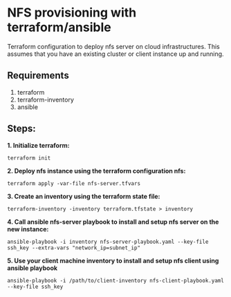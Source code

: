 # NFS provisioning with terraform/ansible
Terraform configuration to deploy nfs server on cloud infrastructures. This assumes that you have an existing cluster or client instance up and running. 

## Requirements
1. terraform
2. terraform-inventory
3. ansible

## Steps:
__1. Initialize terraform:__

`terraform init`

__2. Deploy nfs instance using the terraform configuration nfs:__

`terraform apply -var-file nfs-server.tfvars`

__3. Create an inventory using the terraform state file:__

`terraform-inventory -inventory terraform.tfstate > inventory`

__4. Call ansible nfs-server playbook to install and setup nfs server on the new instance:__

`ansible-playbook -i inventory nfs-server-playbook.yaml --key-file ssh_key --extra-vars "network_ip=subnet_ip"`

__5. Use your client machine inventory to install and setup nfs client using ansible playbook__

`ansible-playbook -i /path/to/client-inventory nfs-client-playbook.yaml --key-file ssh_key`



